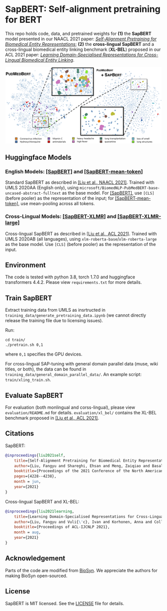 # SapBERT: Self-alignment pretraining for BERT

This repo holds code, data, and pretrained weights for **(1)** the **SapBERT** model presented in our NAACL 2021 paper: [*Self-Alignment Pretraining for Biomedical Entity Representations*](https://www.aclweb.org/anthology/2021.naacl-main.334.pdf); **(2)** the **cross-lingual SapBERT** and a cross-lingual biomedical entity linking benchmark (**XL-BEL**) proposed in our ACL 2021 paper: [*Learning Domain-Specialised Representations for Cross-Lingual Biomedical Entity Linking*](http://fangyuliu.me/media/pdfs/xlbel_acl2021_preprint.pdf).

![front-page-graph](/misc/sapbert_front_graphs_v6.png?raw=true)

## Huggingface Models

### English Models: [\[SapBERT\]](https://huggingface.co/cambridgeltl/SapBERT-from-PubMedBERT-fulltext) and [\[SapBERT-mean-token\]](https://huggingface.co/cambridgeltl/SapBERT-from-PubMedBERT-fulltext-mean-token)
Standard SapBERT as described in [\[Liu et al., NAACL 2021\]](https://www.aclweb.org/anthology/2021.naacl-main.334.pdf). Trained with UMLS 2020AA (English only), using `microsoft/BiomedNLP-PubMedBERT-base-uncased-abstract-fulltext` as the base model. For [\[SapBERT\]](https://huggingface.co/cambridgeltl/SapBERT-from-PubMedBERT-fulltext), use `[CLS]` (before pooler) as the representation of the input; for [\[SapBERT-mean-token\]](https://huggingface.co/cambridgeltl/SapBERT-from-PubMedBERT-fulltext-mean-token), use mean-pooling across all tokens.

### Cross-Lingual Models: [\[SapBERT-XLMR\]](https://huggingface.co/cambridgeltl/SapBERT-UMLS-2020AB-all-lang-from-XLMR) and [\[SapBERT-XLMR-large\]](https://huggingface.co/cambridgeltl/SapBERT-UMLS-2020AB-all-lang-from-XLMR-large)
Cross-lingual SapBERT as described in [\[Liu et al., ACL 2021\]](http://fangyuliu.me/media/pdfs/xlbel_acl2021_preprint.pdf). Trained with UMLS 2020AB (all languages), using `xlm-roberta-base`/`xlm-roberta-large` as the base model. Use `[CLS]` (before pooler) as the representation of the input.

## Environment
The code is tested with python 3.8, torch 1.7.0 and huggingface transformers 4.4.2. Please view `requirements.txt` for more details.

## Train SapBERT
Extract training data from UMLS as insrtructed in `training_data/generate_pretraining_data.ipynb` (we cannot directly release the training file due to licensing issues).

Run:
```console
cd train/
./pretrain.sh 0,1 
```
where `0,1` specifies the GPU devices. 

For cross-lingual SAP-tuning with general domain parallel data (muse, wiki titles, or both), the data can be found in `training_data/general_domain_parallel_data/`. An example script: `train/xling_train.sh`. 

## Evaluate SapBERT
For evaluation (both monlingual and corss-lingual), please view `evaluation/README.md` for details. `evaluation/xl_bel/` contains the XL-BEL benchmark proposed in [\[Liu et al., ACL 2021\]](http://fangyuliu.me/media/pdfs/xlbel_acl2021_preprint.pdf).

## Citations
SapBERT: 
```bibtex
@inproceedings{liu2021self,
	title={Self-Alignment Pretraining for Biomedical Entity Representations},
	author={Liu, Fangyu and Shareghi, Ehsan and Meng, Zaiqiao and Basaldella, Marco and Collier, Nigel},
	booktitle={Proceedings of the 2021 Conference of the North American Chapter of the Association for Computational Linguistics: Human Language Technologies},
	pages={4228--4238},
	month = jun,
	year={2021}
}
```
Cross-lingual SapBERT and XL-BEL:
```bibtex
@inproceedings{liu2021learning,
	title={Learning Domain-Specialised Representations for Cross-Lingual Biomedical Entity Linking},
	author={Liu, Fangyu and Vuli{\'c}, Ivan and Korhonen, Anna and Collier, Nigel},
	booktitle={Proceedings of ACL-IJCNLP 2021},
	month = aug,
	year={2021}
}
```

## Acknowledgement
Parts of the code are modified from [BioSyn](https://github.com/dmis-lab/BioSyn). We appreciate the authors for making BioSyn open-sourced.

## License
SapBERT is MIT licensed. See the [LICENSE](LICENSE) file for details.
